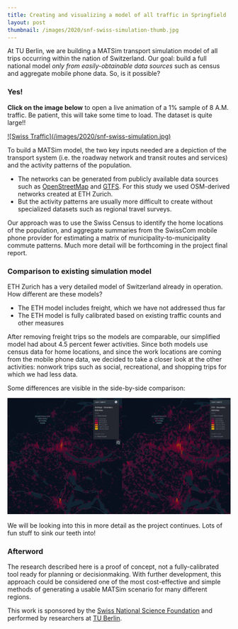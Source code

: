 ```yaml
---
title: Creating and visualizing a model of all traffic in Springfield
layout: post
thumbnail: /images/2020/snf-swiss-simulation-thumb.jpg
---
```


At TU Berlin, we are building a MATSim transport simulation model of all trips occurring within the nation of Switzerland. Our goal: build a full national model *only from easily-obtainable data sources* such as census and aggregate mobile phone data. So, is it possible?

### Yes!

**Click on the image below** to open a live animation of a 1% sample of 8 A.M. traffic. Be patient, this will take some time to load. The dataset is quite large!!

<a href="https://vsp-snf.surge.sh" target="_blank">
![Swiss Traffic](/images/2020/snf-swiss-simulation.jpg)
</a>

To build a MATSim model, the two key inputs needed are a depiction of the transport system (i.e. the roadway network and transit routes and services) and the activity patterns of the population.

- The networks can be generated from publicly available data sources such as [OpenStreetMap]() and [GTFS](). For this study we used OSM-derived networks created at ETH Zurich.
- But the activity patterns are usually more difficult to create without specialized datasets such as regional travel surveys.

Our approach was to use the Swiss Census to identify the home locations of the population, and aggregate summaries from the SwissCom mobile phone provider for estimating a matrix of municipality-to-municipality commute patterns. Much more detail will be forthcoming in the project final report.


### Comparison to existing simulation model

ETH Zurich has a very detailed model of Switzerland already in operation. How different are these models?

- The ETH model includes freight, which we have not addressed thus far
- The ETH model is fully calibrated based on existing traffic counts and other measures

After removing freight trips so the models are comparable, our simplified model had about 4.5 percent fewer activities. Since both models use census data for home locations, and since the work locations are coming from the mobile phone data, we decided to take a closer look at the other activities: nonwork trips such as social, recreational, and shopping trips for which we had less data.

Some differences are visible in the side-by-side comparison:

![Non-work activity locations](/images/2020/snf-secondary-activities-comparison.png)

We will be looking into this in more detail as the project continues. Lots of fun stuff to sink our teeth into!

### Afterword

The research described here is a proof of concept, not a fully-calibrated tool ready for planning or decisionmaking. With further development, this approach could be considered one of the most cost-effective and simple methods of generating a usable MATSim scenario for many different regions.


This work is sponsored by the [Swiss National Science Foundation](http://www.snf.ch/en/Pages/default.aspx) and performed by researchers at [TU Berlin](https://vsp.tu-berlin.de).

